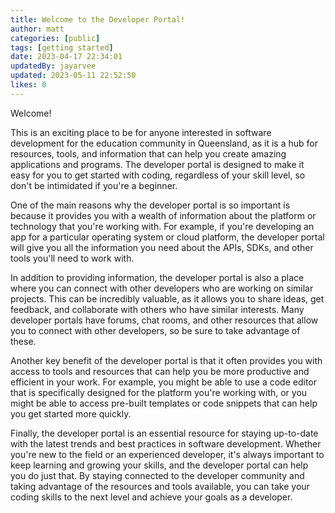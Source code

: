 ```yaml
---
title: Welcome to the Developer Portal!
author: matt
categories: [public]
tags: [getting started]
date: 2023-04-17 22:34:01
updatedBy: jayarvee
updated: 2023-05-11 22:52:50
likes: 0
---
```

Welcome!

This is an exciting place to be for anyone interested in software development for the education community in Queensland, as it is a hub for resources, tools, and information that can help you create amazing applications and programs. The developer portal is designed to make it easy for you to get started with coding, regardless of your skill level, so don't be intimidated if you're a beginner.

One of the main reasons why the developer portal is so important is because it provides you with a wealth of information about the platform or technology that you're working with. For example, if you're developing an app for a particular operating system or cloud platform, the developer portal will give you all the information you need about the APIs, SDKs, and other tools you'll need to work with.

In addition to providing information, the developer portal is also a place where you can connect with other developers who are working on similar projects. This can be incredibly valuable, as it allows you to share ideas, get feedback, and collaborate with others who have similar interests. Many developer portals have forums, chat rooms, and other resources that allow you to connect with other developers, so be sure to take advantage of these.

Another key benefit of the developer portal is that it often provides you with access to tools and resources that can help you be more productive and efficient in your work. For example, you might be able to use a code editor that is specifically designed for the platform you're working with, or you might be able to access pre-built templates or code snippets that can help you get started more quickly.

Finally, the developer portal is an essential resource for staying up-to-date with the latest trends and best practices in software development. Whether you're new to the field or an experienced developer, it's always important to keep learning and growing your skills, and the developer portal can help you do just that. By staying connected to the developer community and taking advantage of the resources and tools available, you can take your coding skills to the next level and achieve your goals as a developer.